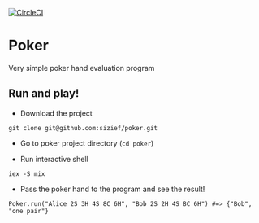 [![CircleCI](https://circleci.com/gh/sizief/poker/tree/master.svg?style=svg)](https://circleci.com/gh/sizief/poker/tree/master)


# Poker

Very simple poker hand evaluation program


## Run and play!

- Download the project

`git clone git@github.com:sizief/poker.git`

- Go to poker project directory (`cd poker`)

- Run interactive shell 

`iex -S mix`

- Pass the poker hand to the program and see the result!

`Poker.run("Alice 2S 3H 4S 8C 6H", "Bob 2S 2H 4S 8C 6H") #=> {"Bob", "one pair"}`